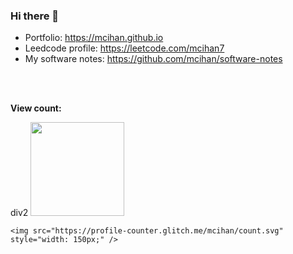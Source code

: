 ### Hi there 👋

- Portfolio: https://mcihan.github.io
- Leedcode profile: https://leetcode.com/mcihan7
- My software notes: https://github.com/mcihan/software-notes



<br/>
<br/>

<b>View count: </b> <br/>
<div style="pointer-events: none; max-width: 100%; user-select: none;">
    div2

  <img src="https://profile-counter.glitch.me/mcihan/count.svg" style="width: 150px;" />

    
</div>
<div style="pointer-events: none;max-width: 100%; user-select: none;">

    <img src="https://profile-counter.glitch.me/mcihan/count.svg" style="width: 150px;" />
</div>


<!--
**mcihan/mcihan** is a ✨ _special_ ✨ repository because its `README.md` (this file) appears on your GitHub profile.

Here are some ideas to get you started:

- 🔭 I’m currently working on ...
- 🌱 I’m currently learning ...
- 👯 I’m looking to collaborate on ...
- 🤔 I’m looking for help with ...
- 💬 Ask me about ...
- 📫 How to reach me: ...
- 😄 Pronouns: ...
- ⚡ Fun fact: ...
-->
